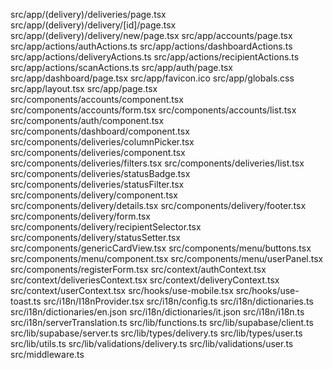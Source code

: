 src/app/(delivery)/deliveries/page.tsx
src/app/(delivery)/delivery/[id]/page.tsx
src/app/(delivery)/delivery/new/page.tsx
src/app/accounts/page.tsx
src/app/actions/authActions.ts
src/app/actions/dashboardActions.ts
src/app/actions/deliveryActions.ts
src/app/actions/recipientActions.ts
src/app/actions/scanActions.ts
src/app/auth/page.tsx
src/app/dashboard/page.tsx
src/app/favicon.ico
src/app/globals.css
src/app/layout.tsx
src/app/page.tsx
src/components/accounts/component.tsx
src/components/accounts/form.tsx
src/components/accounts/list.tsx
src/components/auth/component.tsx
src/components/dashboard/component.tsx
src/components/deliveries/columnPicker.tsx
src/components/deliveries/component.tsx
src/components/deliveries/filters.tsx
src/components/deliveries/list.tsx
src/components/deliveries/statusBadge.tsx
src/components/deliveries/statusFilter.tsx
src/components/delivery/component.tsx
src/components/delivery/details.tsx
src/components/delivery/footer.tsx
src/components/delivery/form.tsx
src/components/delivery/recipientSelector.tsx
src/components/delivery/statusSetter.tsx
src/components/genericCardView.tsx
src/components/menu/buttons.tsx
src/components/menu/component.tsx
src/components/menu/userPanel.tsx
src/components/registerForm.tsx
src/context/authContext.tsx
src/context/deliveriesContext.tsx
src/context/deliveryContext.tsx
src/context/userContext.tsx
src/hooks/use-mobile.tsx
src/hooks/use-toast.ts
src/i18n/I18nProvider.tsx
src/i18n/config.ts
src/i18n/dictionaries.ts
src/i18n/dictionaries/en.json
src/i18n/dictionaries/it.json
src/i18n/i18n.ts
src/i18n/serverTranslation.ts
src/lib/functions.ts
src/lib/supabase/client.ts
src/lib/supabase/server.ts
src/lib/types/delivery.ts
src/lib/types/user.ts
src/lib/utils.ts
src/lib/validations/delivery.ts
src/lib/validations/user.ts
src/middleware.ts